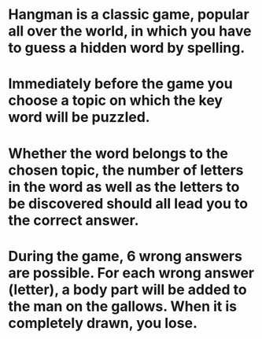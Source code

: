 # Hangman is a classic game, popular all over the world, in which you have to guess a hidden word by spelling. 
# Immediately before the game you choose a topic on which the key word will be puzzled.
# Whether the word belongs to the chosen topic, the number of letters in the word as well as the letters to be discovered should all lead you to the correct answer.
# During the game, 6 wrong answers are possible. For each wrong answer (letter), a body part will be added to the man on the gallows. When it is completely drawn, you lose.
